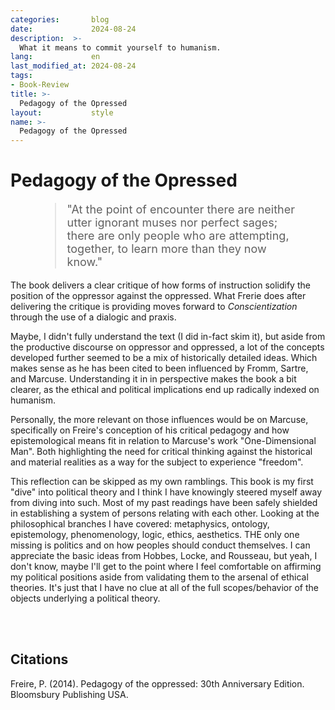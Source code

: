 ```yaml
---
categories:       blog
date:             2024-08-24
description:  >-
  What it means to commit yourself to humanism.
lang:             en
last_modified_at: 2024-08-24
tags:
- Book-Review
title: >-
  Pedagogy of the Opressed
layout:           style
name: >-
  Pedagogy of the Opressed
---
```


# Pedagogy of the Opressed

<figure class="container-lg" style="padding: 0;">
    <blockquote class="blockquote" style="font-size: 18px;">
    <p>"At the point of encounter there are neither utter ignorant muses nor perfect sages; there are only people who are attempting, together, to learn more than they now know."</p>
    </blockquote>
</figure>

The book delivers a clear critique of how forms of instruction solidify the position of the oppressor against the oppressed. What Frerie does after delivering the critique is providing moves forward to *Conscientization* through the use of a dialogic and praxis. 

Maybe, I didn't fully understand the text (I did in-fact skim it), but aside from the productive discourse on oppressor and oppressed, a lot of the concepts developed further seemed to be a mix of historically detailed ideas. Which makes sense as he has been cited to been influenced by Fromm, Sartre, and Marcuse. Understanding it in in perspective makes the book a bit clearer, as the ethical and political implications end up radically indexed on humanism. 

Personally, the more relevant on those influences would be on Marcuse, specifically on Freire's conception of his critical pedagogy and how epistemological means fit in relation to Marcuse's work "One-Dimensional Man". Both highlighting the need for critical thinking against the historical and material realities as a way for the subject to experience "freedom".

This reflection can be skipped as my own ramblings. This book is my first "dive" into political theory and I think I have knowingly steered myself away from diving into such. Most of my past readings have been safely shielded in establishing a system of persons relating with each other. Looking at the philosophical branches I have covered: metaphysics, ontology, epistemology, phenomenology, logic, ethics, aesthetics. THE only one missing is politics and on how peoples should conduct themselves. I can appreciate the basic ideas from Hobbes, Locke, and Rousseau, but yeah, I don't know, maybe I'll get to the point where I feel comfortable on affirming my political positions aside from validating them to the arsenal of ethical theories. It's just that I have no clue at all of the full scopes/behavior of the objects underlying a political theory.

<br/><br/>

## Citations

Freire, P. (2014). Pedagogy of the oppressed: 30th Anniversary Edition. Bloomsbury Publishing USA.
